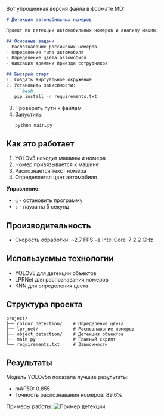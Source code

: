 Вот упрощенная версия файла в формате MD:

```markdown
# Детекция автомобильных номеров

Проект по детекции автомобильных номеров и анализу машин.

## Основные задачи
- Распознавание российских номеров
- Определение типа автомобиля
- Определение цвета автомобиля
- Фиксация времени приезда сотрудников

## Быстрый старт
1. Создать виртуальное окружение
2. Установить зависимости:
   ```bash
   pip install -r requirements.txt
   ```
3. Проверить пути к файлам
4. Запустить:
   ```bash
   python main.py
   ```

## Как это работает
1. YOLOv5 находит машины и номера
2. Номер привязывается к машине
3. Распознается текст номера
4. Определяется цвет автомобиля

**Управление:**
- `q` - остановить программу
- `s` - пауза на 5 секунд

## Производительность
- Скорость обработки: ~2.7 FPS на Intel Core i7 2.2 GHz

## Используемые технологии
- YOLOv5 для детекции объектов
- LPRNet для распознавания номеров
- KNN для определения цвета

## Структура проекта
```
project/
├── colour_detection/    # Определение цвета
├── lpr_net/             # Распознавание номеров
├── object_detection/    # Детекция объектов
├── main.py              # Главный скрипт
└── requirements.txt     # Зависимости
```

## Результаты
Модель YOLOv5n показала лучшие результаты:
- mAP50: 0.855
- Точность распознавания номеров: 89.6%

Примеры работы:
![Пример детекции](https://user-images.githubusercontent.com/27068383/194752096-7be94ab1-7f43-4a9b-9314-9ff58d9016a6.png)